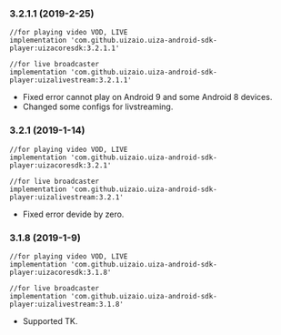 ### 3.2.1.1 (2019-2-25)

    //for playing video VOD, LIVE  
    implementation 'com.github.uizaio.uiza-android-sdk-player:uizacoresdk:3.2.1.1'
         
    //for live broadcaster  
    implementation 'com.github.uizaio.uiza-android-sdk-player:uizalivestream:3.2.1.1'

- Fixed error cannot play on Android 9 and some Android 8 devices.
- Changed some configs for livstreaming.
### 3.2.1 (2019-1-14)

    //for playing video VOD, LIVE  
    implementation 'com.github.uizaio.uiza-android-sdk-player:uizacoresdk:3.2.1'
         
    //for live broadcaster  
    implementation 'com.github.uizaio.uiza-android-sdk-player:uizalivestream:3.2.1'

- Fixed error devide by zero.
### 3.1.8 (2019-1-9)

    //for playing video VOD, LIVE  
    implementation 'com.github.uizaio.uiza-android-sdk-player:uizacoresdk:3.1.8'
         
    //for live broadcaster  
    implementation 'com.github.uizaio.uiza-android-sdk-player:uizalivestream:3.1.8'

- Supported TK.